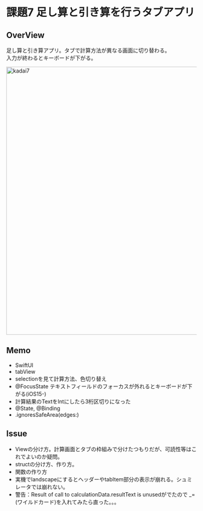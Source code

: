# 課題7 足し算と引き算を行うタブアプリ

## OverView<br>
<p>足し算と引き算アプリ。タブで計算方法が異なる画面に切り替わる。<br>
入力が終わるとキーボードが下がる。</p>


<img width="709" alt="kadai7" src="https://user-images.githubusercontent.com/120438170/222594357-4548b9d8-afb9-42b8-956a-7201027b886f.png">


## Memo<br>

<ul>
  <li>SwiftUI</li>
  <li>tabView</li>
  <li>selectionを見て計算方法、色切り替え</li>
  <li>@FocusState テキストフィールドのフォーカスが外れるとキーボードが下がる(iOS15-) </li>
  <li>計算結果のTextをIntにしたら3桁区切りになった</li>
  <li>@State, @Binding</li>
  <li>.ignoresSafeArea(edges:)</li>
 
 </ul>

## Issue<br>

<ul>
  <li>Viewの分け方。計算画面とタブの枠組みで分けたつもりだが、可読性等はこれでよいのか疑問。</li>
  <li>structの分け方、作り方。</li>
  <li>関数の作り方</li>
  <li>実機でlandscapeにするとヘッダーやtabItem部分の表示が崩れる。シュミレータでは崩れない。</li>
  <li>警告：Result of call to calculationData.resultText is unusedがでたので _=(ワイルドカード)を入れてみたら直った。。。</li>
</ul>

